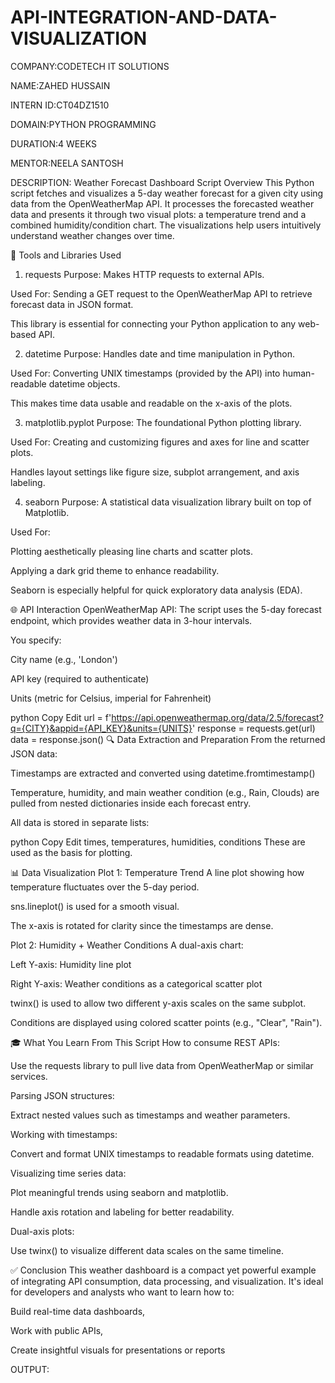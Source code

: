 # API-INTEGRATION-AND-DATA-VISUALIZATION

COMPANY:CODETECH IT SOLUTIONS

NAME:ZAHED HUSSAIN

INTERN ID:CT04DZ1510

DOMAIN:PYTHON PROGRAMMING

DURATION:4 WEEKS

MENTOR:NEELA SANTOSH

DESCRIPTION:
Weather Forecast Dashboard Script Overview
This Python script fetches and visualizes a 5-day weather forecast for a given city using data from the OpenWeatherMap API. It processes the forecasted weather data and presents it through two visual plots: a temperature trend and a combined humidity/condition chart. The visualizations help users intuitively understand weather changes over time.

🧰 Tools and Libraries Used
1. requests
Purpose: Makes HTTP requests to external APIs.

Used For: Sending a GET request to the OpenWeatherMap API to retrieve forecast data in JSON format.

This library is essential for connecting your Python application to any web-based API.

2. datetime
Purpose: Handles date and time manipulation in Python.

Used For: Converting UNIX timestamps (provided by the API) into human-readable datetime objects.

This makes time data usable and readable on the x-axis of the plots.

3. matplotlib.pyplot
Purpose: The foundational Python plotting library.

Used For: Creating and customizing figures and axes for line and scatter plots.

Handles layout settings like figure size, subplot arrangement, and axis labeling.

4. seaborn
Purpose: A statistical data visualization library built on top of Matplotlib.

Used For:

Plotting aesthetically pleasing line charts and scatter plots.

Applying a dark grid theme to enhance readability.

Seaborn is especially helpful for quick exploratory data analysis (EDA).

🌐 API Interaction
OpenWeatherMap API:
The script uses the 5-day forecast endpoint, which provides weather data in 3-hour intervals.

You specify:

City name (e.g., 'London')

API key (required to authenticate)

Units (metric for Celsius, imperial for Fahrenheit)

python
Copy
Edit
url = f'https://api.openweathermap.org/data/2.5/forecast?q={CITY}&appid={API_KEY}&units={UNITS}'
response = requests.get(url)
data = response.json()
🔍 Data Extraction and Preparation
From the returned JSON data:

Timestamps are extracted and converted using datetime.fromtimestamp()

Temperature, humidity, and main weather condition (e.g., Rain, Clouds) are pulled from nested dictionaries inside each forecast entry.

All data is stored in separate lists:

python
Copy
Edit
times, temperatures, humidities, conditions
These are used as the basis for plotting.

📊 Data Visualization
Plot 1: Temperature Trend
A line plot showing how temperature fluctuates over the 5-day period.

sns.lineplot() is used for a smooth visual.

The x-axis is rotated for clarity since the timestamps are dense.

Plot 2: Humidity + Weather Conditions
A dual-axis chart:

Left Y-axis: Humidity line plot

Right Y-axis: Weather conditions as a categorical scatter plot

twinx() is used to allow two different y-axis scales on the same subplot.

Conditions are displayed using colored scatter points (e.g., "Clear", "Rain").

🎓 What You Learn From This Script
How to consume REST APIs:

Use the requests library to pull live data from OpenWeatherMap or similar services.

Parsing JSON structures:

Extract nested values such as timestamps and weather parameters.

Working with timestamps:

Convert and format UNIX timestamps to readable formats using datetime.

Visualizing time series data:

Plot meaningful trends using seaborn and matplotlib.

Handle axis rotation and labeling for better readability.

Dual-axis plots:

Use twinx() to visualize different data scales on the same timeline.

✅ Conclusion
This weather dashboard is a compact yet powerful example of integrating API consumption, data processing, and visualization. It's ideal for developers and analysts who want to learn how to:

Build real-time data dashboards,

Work with public APIs,

Create insightful visuals for presentations or reports

OUTPUT:

